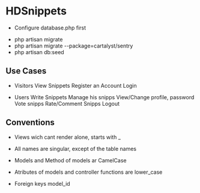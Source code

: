 # HDSnippets

- Configure database.php first

* php artisan migrate
* php artisan migrate --package=cartalyst/sentry
* php artisan db:seed

## Use Cases

- Visitors
	View Snippets
	Register an Account
	Login

- Users
	Write Snippets
	Manage his snipps
	View/Change profile, password
	Vote snipps
	Rate/Comment Snipps
	Logout




## Conventions
- Views wich cant render alone, starts with _

- All names are singular, except of the table names

- Models and Method of models ar CamelCase

- Atributes of models and controller functions are lower_case
- Foreign keys model_id
